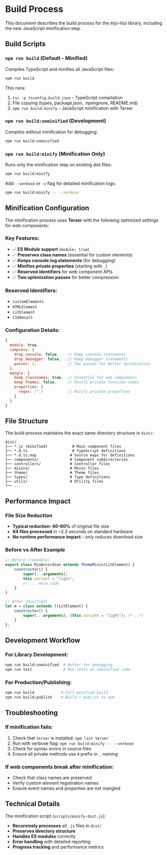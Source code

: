 # Build Process

This document describes the build process for the mjo-litui library, including the new JavaScript minification step.

## Build Scripts

### `npm run build` (Default - Minified)

Compiles TypeScript and minifies all JavaScript files:

```bash
npm run build
```

This runs:

1. `tsc -p tsconfig.build.json` - TypeScript compilation
2. File copying (types, package.json, .npmignore, README.md)
3. `npm run build:minify` - JavaScript minification with Terser

### `npm run build:unminified` (Development)

Compiles without minification for debugging:

```bash
npm run build:unminified
```

### `npm run build:minify` (Minification Only)

Runs only the minification step on existing dist files:

```bash
npm run build:minify
```

Add `--verbose` or `-v` flag for detailed minification logs:

```bash
npm run build:minify -- --verbose
```

## Minification Configuration

The minification process uses **Terser** with the following optimized settings for web components:

### Key Features:

-   ✅ **ES Module support** (`module: true`)
-   ✅ **Preserves class names** (essential for custom elements)
-   ✅ **Keeps console.log statements** (for debugging)
-   ✅ **Minifies private properties** (starting with `_`)
-   ✅ **Reserved identifiers** for web component APIs
-   ✅ **Two optimization passes** for better compression

### Reserved Identifiers:

-   `customElements`
-   `HTMLElement`
-   `LitElement`
-   `CSSResult`

### Configuration Details:

```javascript
{
  module: true,
  compress: {
    drop_console: false,    // Keep console statements
    drop_debugger: false,   // Keep debugger statements
    passes: 2,              // Two passes for better optimization
  },
  mangle: {
    keep_classnames: true,  // Essential for web components
    keep_fnames: false,     // Minify private function names
    properties: {
      regex: /^_/           // Minify private properties
    }
  }
}
```

## File Structure

The build process maintains the exact same directory structure in `dist/`:

```
dist/
├── *.js (minified)           # Main component files
├── *.d.ts                    # TypeScript definitions
├── *.d.ts.map               # Source maps for definitions
├── components/              # Component subdirectories
├── controllers/             # Controller files
├── mixins/                  # Mixin files
├── theme/                   # Theme files
├── types/                   # Type definitions
├── utils/                   # Utility files
└── ...
```

## Performance Impact

### File Size Reduction

-   **Typical reduction: 40-60%** of original file size
-   **84 files processed** in ~2.3 seconds on standard hardware
-   **No runtime performance impact** - only reduces download size

### Before vs After Example

```javascript
// Before (readable)
export class MjoAccordion extends ThemeMixin(LitElement) {
    constructor() {
        super(...arguments);
        this.variant = "light";
        // ... more code
    }
}

// After (minified)
let m = class extends l(LitElement) {
    constructor() {
        super(...arguments), (this.variant = "light"); /*...*/
    }
};
```

## Development Workflow

### For Library Development:

```bash
npm run build:unminified  # Better for debugging
npm run test              # Run tests on unminified code
```

### For Production/Publishing:

```bash
npm run build            # Full minified build
npm run build:publish    # Build + publish to npm
```

## Troubleshooting

### If minification fails:

1. Check that `terser` is installed: `npm list terser`
2. Run with verbose flag: `npm run build:minify -- --verbose`
3. Check for syntax errors in source files
4. Ensure all private methods use `#` prefix or `_` naming

### If web components break after minification:

-   Check that class names are preserved
-   Verify custom element registration names
-   Ensure event names and properties are not mangled

## Technical Details

The minification script (`scripts/minify-dist.js`):

-   **Recursively processes** all `.js` files in `dist/`
-   **Preserves directory structure**
-   **Handles ES modules** correctly
-   **Error handling** with detailed reporting
-   **Progress tracking** and performance metrics
